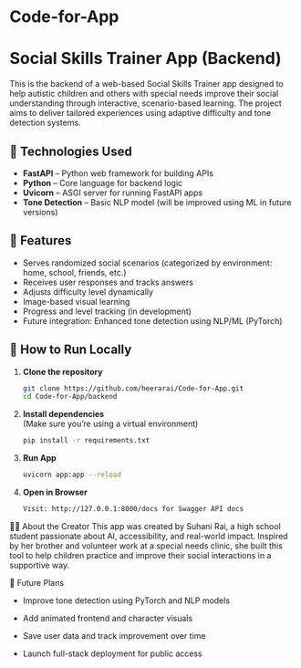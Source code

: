 # Code-for-App
# Social Skills Trainer App (Backend)

This is the backend of a web-based Social Skills Trainer app designed to help autistic children and others with special needs improve their social understanding through interactive, scenario-based learning. The project aims to deliver tailored experiences using adaptive difficulty and tone detection systems.

## 🔧 Technologies Used

- **FastAPI** – Python web framework for building APIs
- **Python** – Core language for backend logic
- **Uvicorn** – ASGI server for running FastAPI apps
- **Tone Detection** – Basic NLP model (will be improved using ML in future versions)

## 🌟 Features

- Serves randomized social scenarios (categorized by environment: home, school, friends, etc.)
- Receives user responses and tracks answers
- Adjusts difficulty level dynamically
- Image-based visual learning
- Progress and level tracking (in development)
- Future integration: Enhanced tone detection using NLP/ML (PyTorch)

## 🚀 How to Run Locally

1. **Clone the repository**  
   ```bash
   git clone https://github.com/heerarai/Code-for-App.git
   cd Code-for-App/backend
2. **Install dependencies**  
   (Make sure you’re using a virtual environment)
   ```bash
   pip install -r requirements.txt
3. **Run App**
   ```bash
   uvicorn app:app --reload
4. **Open in Browser**
   ```bash
   Visit: http://127.0.0.1:8000/docs for Swagger API docs

👩‍💻 About the Creator
This app was created by Suhani Rai, a high school student passionate about AI, accessibility, and real-world impact. Inspired by her brother and volunteer work at a special needs clinic, she built this tool to help children practice and improve their social interactions in a supportive way.

📌 Future Plans
- Improve tone detection using PyTorch and NLP models

- Add animated frontend and character visuals

- Save user data and track improvement over time

- Launch full-stack deployment for public access

